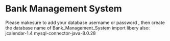 ﻿# Bank Management System

Please makesure to add your database username or password , then create the database name of Bank_Management_System
import libery also:
jcalendar-1.4
mysql-connector-java-8.0.28
